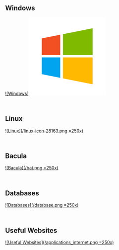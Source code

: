 ## Windows
[![Windows]<img src="https://github.com/Ashdf1992/wiki/blob/main/assets/images/windows-icon-png-5814.png" width="250">](https://github.com/Ashdf1992/wiki/blob/main/Windows.md)


<br>

## Linux
[![Linux](/linux-icon-28163.png =250x)](/Linux/)

<br>

## Bacula
[![Bacula](/bat.png =250x)](/Backups/Bacula)

<br>

## Databases
[![Databases](/database.png =250x)](/databases/)

<br>

## Useful Websites
[![Useful Websites](/applications_internet.png =250x)](https://home.xyz-studios.co.uk/)
